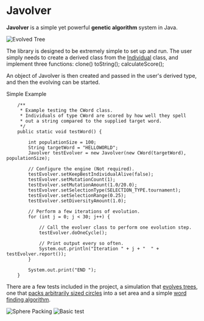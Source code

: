 # Javolver
**Javolver** is a simple yet powerful **genetic algorithm** system in Java.

![Evolved Tree](https://i.imgur.com/YQOhyQV.png "Evolved tree")

The library is designed to be extremely simple to set up and run.  The user simply needs to create a derived class from the [Individual](https://github.com/nickd3000/javolver/blob/master/javolver/Individual.java) class, and implement three functions:
    clone()
    toString();
    calculateScore();
    
An object of Javolver is then created and passed in the user's derived type, and then the evolving can be started.

Simple Example

``` 
    /**
	 * Example testing the CWord class.
	 * Individuals of type CWord are scored by how well they spell
	 * out a string compared to the supplied target word.
	 */
	public static void testWord() {

		int populationSize = 100;
		String targetWord = "HELLOWORLD";
		Javolver testEvolver = new Javolver(new CWord(targetWord), populationSize);
		
		// Configure the engine (Not required).
		testEvolver.setKeepBestIndividualAlive(false);
		testEvolver.setMutationCount(1);
		testEvolver.setMutationAmount(1.0/20.0);
		testEvolver.setSelectionType(SELECTION_TYPE.tournament);
		testEvolver.setSelectionRange(0.25);
		testEvolver.setDiversityAmount(1.0);
		
		// Perform a few iterations of evolution.
		for (int j = 0; j < 30; j++) {
			
			// Call the evolver class to perform one evolution step.
			testEvolver.doOneCycle();
			
			// Print output every so often.
			System.out.println("Iteration " + j + "  " + testEvolver.report());
		}

		System.out.print("END ");
	}
```

There are a few tests included in the project, a simulation that [evolves trees](https://github.com/nickd3000/javolver/blob/master/test/GeneTree.java), one that [packs arbitrarily sized circles](https://github.com/nickd3000/javolver/blob/master/test/CSpherePacker.java) into a set area and a simple [word finding algorithm](https://github.com/nickd3000/javolver/blob/master/test/CWord.java).

![Sphere Packing](https://i.imgur.com/sidizaf.png "Sphere Packing")
![Basic test](https://i.imgur.com/TT5nKZB.png "Basic test")

